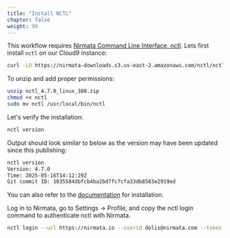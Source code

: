 ```yaml
---
title: "Install NCTL" 
chapter: false
weight: 90 
---
```



This workflow requires [Nirmata Command Line Interface, nctl](https://downloads.nirmata.io/nctl/downloads/). Lets first install `nctl` on our Cloud9 instance:

```bash
curl -LO https://nirmata-downloads.s3.us-east-2.amazonaws.com/nctl/nctl_4.7.0/nctl_4.7.0_linux_386.zip
```

To unzip and add proper permissions:

```bash
unzip nctl_4.7.0_linux_386.zip
chmod +x nctl
sudo mv nctl /usr/local/bin/nctl
```

Let's verify the installation:

```bash
nctl version
```

Output should look similar to below as the version may have been updated since this publishing:

```bash
nctl version
Version: 4.7.0
Time: 2025-05-16T14:12:29Z
Git commit ID: 1035584dbfcb4ba2bd7fc7cfa33db8583e2919ed
```

You can also refer to the [documentation](https://downloads.nirmata.io/nctl/stablereleases/) for installation.

Log in to Nirmata, go to Settings → Profile, and copy the nctl login command to authenticate nctl with Nirmata.


```bash
nctl login --url https://nirmata.io --userid dolis@nirmata.com --token 7nE***
```

